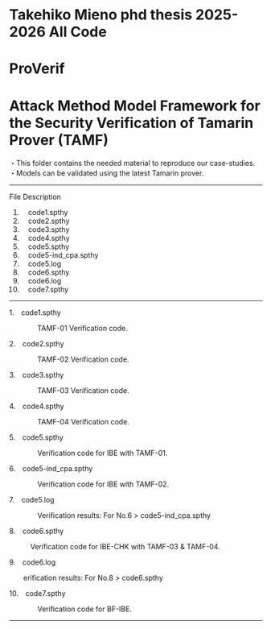 # Takehiko Mieno phd thesis 2025-2026 All Code
# ProVerif
# Attack Method Model Framework for the Security Verification of Tamarin Prover (TAMF)
・This folder contains the needed material to reproduce our case-studies.　　<br>
・Models can be validated using the latest Tamarin prover.

---
File Description

 1. &emsp;code1.spthy <br>
 2. &emsp;code2.spthy <br>
 3. &emsp;code3.spthy <br>
 4. &emsp;code4.spthy <br>
 5. &emsp;code5.spthy <br>
 6. &emsp;code5-ind_cpa.spthy <br>
 7. &emsp;code5.log <br>
 8. &emsp;code6.spthy <br>
 9. &emsp;code6.log <br>
10. &emsp;code7.spthy <br>

---
1.&emsp;code1.spthy

  &emsp;&emsp;TAMF-01 Verification code. <br>

2.&emsp;code2.spthy

  &emsp;&emsp;TAMF-02 Verification code. <br>

3.&emsp;code3.spthy

  &emsp;&emsp;TAMF-03 Verification code. <br>
  
4.&emsp;code4.spthy

  &emsp;&emsp;TAMF-04 Verification code. <br>

5.&emsp;code5.spthy

  &emsp;&emsp;Verification code for IBE with TAMF-01. <br>

6.&emsp;code5-ind_cpa.spthy

  &emsp;&emsp;Verification code for IBE with TAMF-02. <br>

7.&emsp;code5.log

  &emsp;&emsp;Verification results: For No.6 > code5-ind_cpa.spthy <br>

8.&emsp;code6.spthy

  &emsp;&emsp;&emsp;Verification code for IBE-CHK with TAMF-03 & TAMF-04. <br>

9.&emsp;code6.log

 &emsp;&emsp;erification results: For No.8 > code6.spthy <br>

10.&emsp;code7.spthy

  &emsp;&emsp;Verification code for BF-IBE. <br>


---
